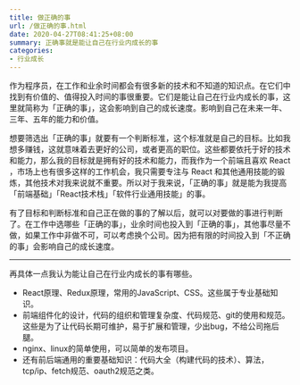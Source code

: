 ```yaml
---
title: 做正确的事
url: /做正确的事.html
date: 2020-04-27T08:41:25+08:00
summary: 正确事就是能让自己在行业内成长的事
categories:
- 行业成长
---
```


作为程序员，在工作和业余时间都会有很多新的技术和不知道的知识点。在它们中找到有价值的、值得投入时间的事很重要。它们是能让自己在行业内成长的事，这里就简称为「正确的事」，这会影响到自己的成长速度。影响到自己在未来一年、三年、五年的能力和价值。

想要筛选出「正确的事」就要有一个判断标准，这个标准就是自己的目标。比如我想多赚钱，这就意味着去更好的公司，或者更高的职位。这些都要依托于好的技术和能力，那么我的目标就是拥有好的技术和能力，而我作为一个前端且喜欢 React ，市场上也有很多这样的工作机会，我只需要专注与 React 和其他通用技能的锻炼，其他技术对我来说就不重要。所以对于我来说，「正确的事」就是能为我提高「前端基础」「React技术栈」「软件行业通用技能」的事。

有了目标和判断标准和自己正在做的事的了解以后，就可以对要做的事进行判断了。在工作中选哪些「正确的事」，业余时间也投入到「正确的事」，其他事尽量不做，如果工作中非做不可，可以考虑换个公司。因为把有限的时间投入到「不正确的事」会影响自己的成长速度。

---
再具体一点我认为能让自己在行业内成长的事有哪些。
- React原理、Redux原理，常用的JavaScript、CSS。这些属于专业基础知识。
- 前端组件化的设计，代码的组织和管理复杂度、代码规范、git的使用和规范。这些是为了让代码长期可维护，易于扩展和管理，少出bug，不给公司拖后腿。
- nginx、linux的简单使用，可以简单的发布项目。
- 还有前后端通用的重要基础知识：代码大全（构建代码的技术）、算法，tcp/ip、fetch规范、oauth2规范之类。